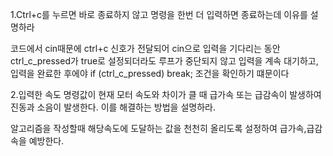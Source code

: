 1.Ctrl+c를 누르면 바로 종료하지 않고 명령을 한번 더 입력하면 종료하는데 이유를 설명하라

코드에서 cin때문에 ctrl+c 신호가 전달되어 cin으로 입력을 기다리는 동안 ctrl_c_pressed가 true로 설정되더라도
루프가 중단되지 않고 입력을 계속 대기하고, 입력을 완료한 후에야 if (ctrl_c_pressed) break; 조건을 확인하기 떄문이다

2.입력한 속도 명령값이 현재 모터 속도와 차이가 클 때 급가속 또는
급감속이 발생하여 진동과 소음이 발생한다. 이를 해결하는 방법을
설명하라.

알고리즘을 작성할때 해당속도에 도달하는 값을 천천히 올리도록 설정하여 급가속,급감속을 예방한다.
